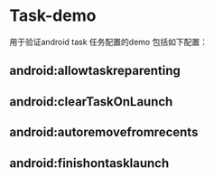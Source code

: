 # Task-demo

用于验证android task 任务配置的demo 包括如下配置：

## android:allowtaskreparenting

## android:clearTaskOnLaunch

## android:autoremovefromrecents

## android:finishontasklaunch

